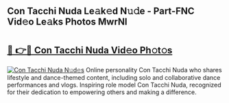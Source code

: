 ## Con Tacchi Nuda Le𝚊k𝚎d N𝚞𝚍e - Part-FNC Vid𝚎o Le𝚊ks Photos MwrNl

# <h2><a href="http://fbduur7.evod.top/?m=Con+Tacchi+Nuda">🔗 👉🔴 Con Tacchi Nuda Vid𝚎o Ph𝚘t𝚘s</a></h2>

[![Con Tacchi Nuda N𝚞d𝚎s](https://i.imgur.com/8V9OHl7.gif)](http://fbduur7.evod.top/?m=Con+Tacchi+Nuda)
Online personality Con Tacchi Nuda who shares lifestyle and dance-themed content, including solo and collaborative dance performances and vlogs. Inspiring role model Con Tacchi Nuda, recognized for their dedication to empowering others and making a difference. 
